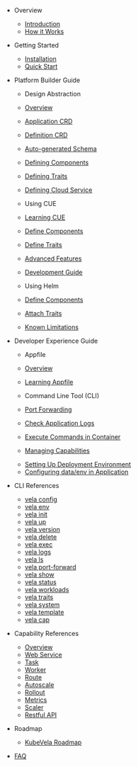 - Overview
  - [Introduction](/en/introduction.md)
  - [How it Works](/en/concepts.md)

- Getting Started
  - [Installation](/en/install.md)
  - [Quick Start](/en/quick-start.md)

- Platform Builder Guide
  - Design Abstraction
  - [Overview](/en/platform-engineers/overview.md)
  - [Application CRD](/en/application.md)
  - [Definition CRD](/en/platform-engineers/definition-and-templates.md)
  - [Auto-generated Schema](/en/platform-engineers/openapi-v3-json-schema.md)
  - [Defining Components](/en/platform-engineers/component.md)
  - [Defining Traits](/en/platform-engineers/trait.md)
  - [Defining Cloud Service](/en/platform-engineers/cloud-services.md)

  - Using CUE
  - [Learning CUE](/en/cue/basic.md)
  - [Define Components](/en/cue/component.md)
  - [Define Traits](/en/cue/trait.md)
  - [Advanced Features](/en/cue/status.md)
  - [Development Guide](/en/cue/development-guide.md)

  - Using Helm
  - [Define Components](/en/helm/component.md)
  - [Attach Traits](/en/helm/trait.md)
  - [Known Limitations](/en/helm/known-issues.md)

- Developer Experience Guide
  - Appfile
  - [Overview](/en/quick-start-appfile.md)
  - [Learning Appfile](/en/developers/learn-appfile.md)

  - Command Line Tool (CLI)
  - [Port Forwarding](/en/developers/port-forward.md)
  - [Check Application Logs](/en/developers/check-logs.md)
  - [Execute Commands in Container](/en/developers/exec-cmd.md)  
  - [Managing Capabilities](/en/developers/cap-center.md)
  <!-- - [Setting Routes](/en/developers/extensions/set-route.md) -->
  <!-- - [Setting Auto-scaling Policy](/en/developers/extensions/set-autoscale.md) -->
  <!-- - [Setting Rollout Strategy](/en/developers/extensions/set-rollout.md) -->
  <!-- - [Setting Monitoring Policy](/en/developers/extensions/set-metrics.md) -->
  - [Setting Up Deployment Environment](/en/developers/config-enviroments.md)
  - [Configuring data/env in Application](/en/developers/config-app.md)
  <!-- - [Alternative Commands](/en/developers/alternative-cmd.md) -->

- CLI References
  - [vela config](/en/cli/vela_config.md)
  - [vela env](/en/cli/vela_env.md)
  - [vela init](/en/cli/vela_init.md)
  - [vela up](/en/cli/vela_up.md)
  - [vela version](/en/cli/vela_version.md)
  - [vela delete](/en/cli/vela_delete.md)
  - [vela exec](/en/cli/vela_exec.md)
  - [vela logs](/en/cli/vela_logs.md)
  - [vela ls](/en/cli/vela_ls.md)
  - [vela port-forward](/en/cli/vela_port-forward.md)
  - [vela show](/en/cli/vela_show.md)
  - [vela status](/en/cli/vela_status.md)
  - [vela workloads](/en/cli/vela_workloads.md)
  - [vela traits](/en/cli/vela_traits.md)
  - [vela system](/en/cli/vela_system.md)
  - [vela template](/en/cli/vela_template.md)
  - [vela cap](/en/cli/vela_cap.md)

- Capability References
  - [Overview](/en/developers/references/README.md)
  - [Web Service](/en/developers/references/workload-types/webservice.md)
  - [Task](/en/developers/references/workload-types/task.md)
  - [Worker](/en/developers/references/workload-types/worker.md)
  - [Route](/en/developers/references/traits/route.md)
  - [Autoscale](/en/developers/references/traits/autoscale.md)
  - [Rollout](/en/developers/references/traits/rollout.md)
  - [Metrics](/en/developers/references/traits/metrics.md)
  - [Scaler](/en/developers/references/traits/scaler.md)
  - [Restful API](/en/developers/references/restful-api/index.html ':ignore')

- Roadmap
  - [KubeVela Roadmap](/en/roadmap.md)

- [FAQ](/en/developers/references/devex/faq.md)
